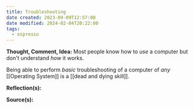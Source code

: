 ```yaml
---
title: Troubleshooting
date created: 2023-09-09T12:57:00
date modified: 2024-02-04T20:22:00
tags:
  - espresso
---
```


**Thought, Comment, Idea:**
Most people know how to *use* a computer but don't understand *how* it works. 

Being able to perform *basic* troubleshooting of a computer of *any* [[Operating System]] is a [[dead and dying skill]]. 

**Reflection(s):**

**Source(s):**